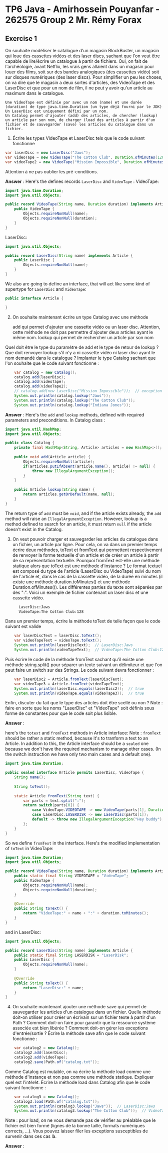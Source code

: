 # TP6 Java - Amirhossein Pouyanfar - 262575 Group 2 Mr. Rémy Forax

## Exercise 1

 On souhaite modéliser le catalogue d'un magasin BlockBuster, un magasin qui loue des cassettes vidéos et des laser discs, sachant que l'on veut être capable de lire/écrire un catalogue à partir de fichiers.
Oui, on fait de l'archéologie, avant Netflix, les vrais gens allaient dans un magasin pour louer des films, soit sur des bandes analogiques (des cassettes vidéo) soit sur disques numériques (des laser discs).
Pour simplifier un peu les choses, on va dire que le magasin a deux sortes d'articles, des VideoTape et des LaserDisc et que pour un nom de film, il ne peut y avoir qu'un article au maximum dans le catalogue.

    Une VideoTape est définie par avec un nom (name) et une durée (duration) de type java.time.Duration (un type déjà fourni par le JDK)
    Un LaserDisc est uniquement défini par un nom.
    Un Catalog permet d'ajouter (add) des articles, de chercher (lookup) un article par son nom, de charger (load des articles à partir d'un fichier et de sauvegarder (save) les articles du catalogue dans un fichier.

1. Écrire les types VideoTape et LaserDisc tels que le code suivant fonctionne
```java
var laserDisc = new LaserDisc("Jaws");
var videoTape = new VideoTape("The Cotton Club", Duration.ofMinutes(128));
var videoTape2 = new VideoTape("Mission Impossible", Duration.ofMinutes(110));
```
Attention à ne pas oublier les pré-conditions. 

**Answer** : Here's the defines records `LaserDisc` and `VideoTape` :
VideoTape:

```java
import java.time.Duration;
import java.util.Objects;

public record VideoTape(String name, Duration duration) implements Article {
	public VideoTape {
		Objects.requireNonNull(name);
		Objects.requireNonNull(duration);
	}
}
```

LaserDisc:
```java
import java.util.Objects;

public record LaserDisc(String name) implements Article {
	public LaserDisc {
		Objects.requireNonNull(name);
	}
}
```
We also are going to define an interface, that will act like some kind of supertype for `LaserDisc` and `VideoTape`:
```java
public interface Article {

}
```
2. On souhaite maintenant écrire un type Catalog avec une méthode

    add qui permet d'ajouter une cassette vidéo ou un laser disc. Attention, cette méthode ne doit pas permettre d'ajouter deux articles ayant le même nom.
    lookup qui permet de rechercher un article par son nom


Quel doit être le type du paramètre de add et le type de retour de lookup ?
Que doit renvoyer lookup s'il n'y a ni cassette vidéo ni laser disc ayant le nom demandé dans le catalogue ?
Implanter le type Catalog sachant que l'on souhaite que le code suivant fonctionne :
```java
    var catalog = new Catalog();
    catalog.add(laserDisc);
    catalog.add(videoTape);
    catalog.add(videoTape2);
    // catalog.add(new LaserDisc("Mission Impossible"));  // exception !
    System.out.println(catalog.lookup("Jaws"));
    System.out.println(catalog.lookup("The Cotton Club"));
    System.out.println(catalog.lookup("Indiana Jones"));
```    

**Answer** :
Here's the `add` and `lookup` methods, defined with required parameters and preconditions.
In Catalog class :
```java
import java.util.HashMap;
import java.util.Objects;

public class Catalog {
	private final HashMap<String, Article> articles = new HashMap<>();
	
	public void add(Article article) {
		Objects.requireNonNull(article);
		if(articles.putIfAbsent(article.name(), article) != null) {
			throw new IllegalArgumentException();
		}
	}
	
	public Article lookup(String name) {
		return articles.getOrDefault(name, null);
	}
}
```
The return type of `add` must be `void`, and if the article exists already, the `add` method will raise
an `IllegalArgumentException`.
However, lookup is a method defined to search for an article, it must return `null` if the article doesn't exist
in the Catalog. 

3. On veut pouvoir charger et sauvegarder les articles du catalogue dans un fichier, un article par ligne. Pour cela, on va dans un premier temps écrire deux méthodes, toText et fromText qui permettent respectivement de renvoyer la forme textuelle d'un article et de créer un article à partir de sa représentation textuelle.
Pourquoi fromText est-elle une méthode statique alors que toText est une méthode d'instance ?
Le format textuel est composé du type de l'article (LaserDisc ou VideoTape) suivi du nom de l'article et, dans le cas de la cassette vidéo, de la durée en minutes (il existe une méthode duration.toMinutes() et une méthode Duration.ofMinutes()). Les différentes parties du texte sont séparées par des ":".
Voici un exemple de fichier contenant un laser disc et une cassette vidéo.
```bash
      LaserDisc:Jaws
      VideoTape:The Cotton Club:128
```    

Dans un premier temps, écrire la méthode toText de telle façon que le code suivant est valide
```java
    var laserDiscText = laserDisc.toText();
    var videoTapeText = videoTape.toText();
    System.out.println(laserDiscText);  // LaserDisc:Jaws
    System.out.println(videoTapeText);  // VideoTape:The Cotton Club:128
```    
Puis écrire le code de la méthode fromText sachant qu'il existe une méthode string.split() pour séparer un texte suivant un délimiteur et que l'on peut faire un switch sur des Strings. Le code suivant devra fonctionner :
```java
    var laserDisc2 = Article.fromText(laserDiscText);
    var videoTape3 = Article.fromText(videoTapeText);
    System.out.println(laserDisc.equals(laserDisc2));  // true
    System.out.println(videoTape.equals(videoTape3));  // true
```    
Enfin, discuter du fait que le type des articles doit être scellé ou non ?
Note : faire en sorte que les noms "LaserDisc" et "VideoTape" soit définis sous forme de constantes pour que le code soit plus lisible.

**Answer** :

here's the `totext` and `fromText` methods in Article interface:
Note : `fromText` should be rather a static method, because it's to tranform a text to an Article. In addition to this,
the Article interface should be a `sealed` one because we don't have the required mechanism to manage other cases. (In the 
switch instruction we have only two main cases and a default one).
```java
import java.time.Duration;

public sealed interface Article permits LaserDisc, VideoTape {
	String name();
	
	String toText();
	
	static Article fromText(String text) {
		var parts = text.split(":");
		return switch(parts[0]) {
			case VideoTape.VIDEOTAPE -> new VideoTape(parts[1], Duration.ofMinutes(Long.parseLong(parts[2])));
			case LaserDisc.LASERDISK -> new LaserDisc(parts[1]);
			default -> throw new IllegalArgumentException("Hey buddy");
		};
	}
}
```
So we define `fromText` in the interface.
Here's the modified implementation of `toText` in VideoTape:
```java
import java.time.Duration;
import java.util.Objects;

public record VideoTape(String name, Duration duration) implements Article {
	public static final String VIDEOTAPE = "VideoTape";
	public VideoTape {
		Objects.requireNonNull(name);
		Objects.requireNonNull(duration);
	}
	
	@Override
	public String toText() {
		return "VideoTape:" + name + ":" + duration.toMinutes();
	}
}
```
and in LaserDisc:
```java
import java.util.Objects;

public record LaserDisc(String name) implements Article {
	public static final String LASERDISK = "LaserDisk";
	public LaserDisc {
		Objects.requireNonNull(name);
	}
	
	@Override
	public String toText() {
		return "LaserDisc:" + name;
	}
}
```

4. On souhaite maintenant ajouter une méthode save qui permet de sauvegarder les articles d'un catalogue dans un fichier.
Quelle méthode doit-on utiliser pour créer un écrivain sur un fichier texte à partir d'un Path ?
Comment doit-on faire pour garantir que la ressource système associée est bien libérée ?
Comment doit-on gérer les exceptions d'entrée/sortie ?
Écrire la méthode save afin que le code suivant fonctionne :
```java
    var catalog2 = new Catalog();
    catalog2.add(laserDisc);
    catalog2.add(videoTape);
    catalog2.save(Path.of("catalog.txt"));
```
Comme Catalog est mutable, on va écrire la méthode load comme une méthode d'instance et non pas comme une méthode statique. Expliquer quel est l'intérêt. Écrire la méthode load dans Catalog afin que le code suivant fonctionne :
```java
    var catalog3 = new Catalog();
    catalog3.load(Path.of("catalog.txt"));
    System.out.println(catalog3.lookup("Jaws"));  // LaserDisc:Jaws
    System.out.println(catalog3.lookup("The Cotton Club"));  // VideoTape:The Cotton Club:128
```    
Note : pour load, on ne vous demande pas de vérifier au préalable que le fichier est bien formé (lignes de la bonne taille, formats numériques corrects, ...). Vous pouvez laisser filer les exceptions susceptibles de survenir dans ces cas là.   

**Answer** :
 